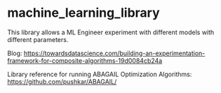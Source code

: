 # machine_learning_library

This library allows a ML Engineer experiment with different models with different parameters. 

Blog: https://towardsdatascience.com/building-an-experimentation-framework-for-composite-algorithms-19d0084cb24a

Library reference for running ABAGAIL Optimization Algorithms: https://github.com/pushkar/ABAGAIL/
